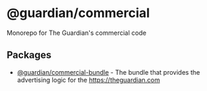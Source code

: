 # @guardian/commercial

Monorepo for The Guardian's commercial code

## Packages
* [@guardian/commercial-bundle](./bundle/) - The bundle that provides the advertising logic for the https://theguardian.com
